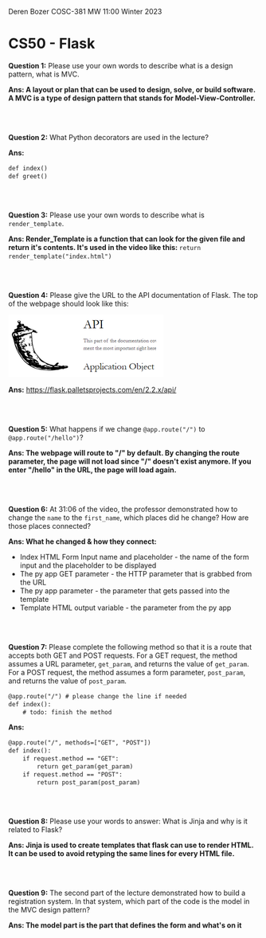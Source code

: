 Deren Bozer
COSC-381 MW 11:00
Winter 2023

# CS50 - Flask

<strong>Question 1:</strong> Please use your own words to describe what is a design pattern, what is MVC.

<strong>Ans: A layout or plan that can be used to design, solve, or build software. A MVC is a type of design pattern that stands for Model-View-Controller.</strong>

<br>
<br>

<strong>Question 2:</strong> What Python decorators are used in the lecture?

<strong>Ans:</strong>
```
def index()
def greet()
```

<br>
<br>

<strong>Question 3:</strong> Please use your own words to describe what is `render_template`.

<strong>Ans: Render_Template is a function that can look for the given file and return it's contents. It's used in the video like this: </strong>`return render_template("index.html")`

<br>
<br>

<strong>Question 4:</strong> Please give the URL to the API documentation of Flask. The top of the webpage should look like this:

![](images/FlaskAPI.PNG)

<strong>Ans:</strong> https://flask.palletsprojects.com/en/2.2.x/api/

<br>
<br>

<strong>Question 5:</strong> What happens if we change `@app.route("/")` to `@app.route("/hello")`?

<strong>Ans: The webpage will route to "/" by default. By changing the route parameter, the page will not load since "/" doesn't exist anymore. If you enter "/hello" in the URL, the page will load again.</strong>

<br>
<br>

<strong>Question 6:</strong> At 31:06 of the video, the professor demonstrated how to change the `name` to the `first_name`, which places did he change? How are those places connected?

<strong>Ans: What he changed & how they connect:</strong>
- Index HTML Form Input name and placeholder - the name of the form input and the placeholder to be displayed
- The py app GET parameter - the HTTP parameter that is grabbed from the URL
- The py app parameter - the parameter that gets passed into the template
- Template HTML output variable - the parameter from the py app

<br>
<br>

<strong>Question 7:</strong> Please complete the following method so that it is a route that accepts both GET and POST requests. For a GET request, the method assumes a URL parameter, `get_param`, and returns the value of `get_param`. For a POST request, the method assumes a form parameter, `post_param`, and returns the value of `post_param`.

```
@app.route("/") # please change the line if needed
def index():
    # todo: finish the method
```

<strong>Ans:</strong>
```
@app.route("/", methods=["GET", "POST"]) 
def index():
    if request.method == "GET":
        return get_param(get_param)
    if request.method == "POST":
        return post_param(post_param)
```

<br>
<br>

<strong>Question 8:</strong> Please use your words to answer: What is Jinja and why is it related to Flask?

<strong>Ans: Jinja is used to create templates that flask can use to render HTML. It can be used to avoid retyping the same lines for every HTML file.</strong>

<br>
<br>

<strong>Question 9:</strong> The second part of the lecture demonstrated how to build a registration system. In that system, which part of the code is the model in the MVC design pattern?

<strong>Ans: The model part is the part that defines the form and what's on it</strong>

